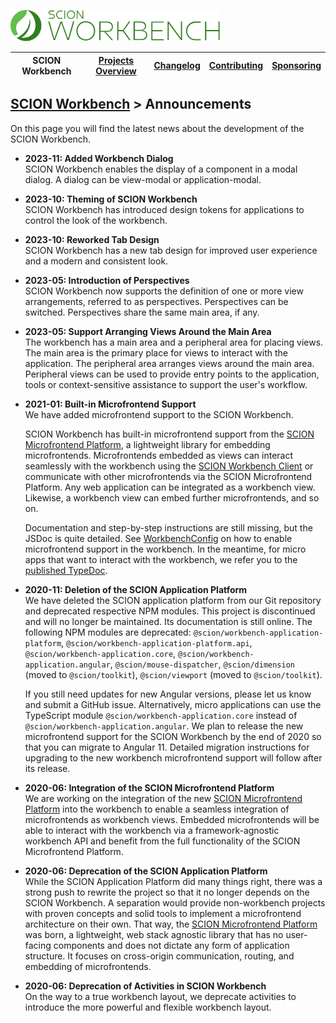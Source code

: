 <a href="/README.md"><img src="/resources/branding/scion-workbench-banner.svg" height="50" alt="SCION Workbench"></a>

| SCION Workbench | [Projects Overview][menu-projects-overview] | [Changelog][menu-changelog] | [Contributing][menu-contributing] | [Sponsoring][menu-sponsoring] |  
| --- | --- | --- | --- | --- |

## [SCION Workbench][menu-home] > Announcements

On this page you will find the latest news about the development of the SCION Workbench.

- **2023-11: Added Workbench Dialog**\
  SCION Workbench enables the display of a component in a modal dialog. A dialog can be view-modal or application-modal.
 
- **2023-10: Theming of SCION Workbench**\
  SCION Workbench has introduced design tokens for applications to control the look of the workbench.
 
- **2023-10: Reworked Tab Design**\
  SCION Workbench has a new tab design for improved user experience and a modern and consistent look.

- **2023-05: Introduction of Perspectives**\
  SCION Workbench now supports the definition of one or more view arrangements, referred to as perspectives. Perspectives can be switched. Perspectives share the same main area, if any.
 
- **2023-05: Support Arranging Views Around the Main Area**\
  The workbench has a main area and a peripheral area for placing views. The main area is the primary place for views to interact with the application. The peripheral area arranges views around the main area. Peripheral views can be used to provide entry points to the application, tools or context-sensitive assistance to support the user's workflow.

- **2021-01: Built-in Microfrontend Support**\
We have added microfrontend support to the SCION Workbench.

  SCION Workbench has built-in microfrontend support from the [SCION Microfrontend Platform][link-scion-microfrontend-platform], a lightweight library for embedding microfrontends. Microfrontends embedded as views can interact seamlessly with the workbench using the [SCION Workbench Client][link-scion-workbench-client] or communicate with other microfrontends via the SCION Microfrontend Platform. Any web application can be integrated as a workbench view. Likewise, a workbench view can embed further microfrontends, and so on.

  Documentation and step-by-step instructions are still missing, but the JSDoc is quite detailed. See [WorkbenchConfig][link-workbench-config.ts] on how to enable microfrontend support in the workbench. In the meantime, for micro apps that want to interact with the workbench, we refer you to the [published TypeDoc][link-scion-workbench-client-api].

- **2020-11: Deletion of the SCION Application Platform**\
We have deleted the SCION application platform from our Git repository and deprecated respective NPM modules. This project is discontinued and will no longer be maintained. Its documentation is still online. The following NPM modules are deprecated: `@scion/workbench-application-platform`, `@scion/workbench-application-platform.api`, `@scion/workbench-application.core`, `@scion/workbench-application.angular`, `@scion/mouse-dispatcher`, `@scion/dimension` (moved to `@scion/toolkit`), `@scion/viewport` (moved to `@scion/toolkit`). 

  If you still need updates for new Angular versions, please let us know and submit a GitHub issue. Alternatively, micro applications can use the TypeScript module `@scion/workbench-application.core` instead of `@scion/workbench-application.angular`. We plan to release the new microfrontend support for the SCION Workbench by the end of 2020 so that you can migrate to Angular 11. Detailed migration instructions for upgrading to the new workbench microfrontend support will follow after its release.

- **2020-06: Integration of the SCION Microfrontend Platform**\
We are working on the integration of the new [SCION Microfrontend Platform][link-scion-microfrontend-platform] into the workbench to enable a seamless integration of microfrontends as workbench views. Embedded microfrontends will be able to interact with the workbench via a framework-agnostic workbench API and benefit from the full functionality of the SCION Microfrontend Platform.

- **2020-06: Deprecation of the SCION Application Platform**\
While the SCION Application Platform did many things right, there was a strong push to rewrite the project so that it no longer depends on the SCION Workbench. A separation would provide non-workbench projects with proven concepts and solid tools to implement a microfrontend architecture on their own. That way, the [SCION Microfrontend Platform][link-scion-microfrontend-platform] was born, a lightweight, web stack agnostic library that has no user-facing components and does not dictate any form of application structure. It focuses on cross-origin communication, routing, and embedding of microfrontends.

- **2020-06: Deprecation of Activities in SCION Workbench**\
On the way to a true workbench layout, we deprecate activities to introduce the more powerful and flexible workbench layout.


[link-scion-microfrontend-platform]: https://github.com/SchweizerischeBundesbahnen/scion-microfrontend-platform/blob/master/README.md 
[link-scion-workbench-client]: https://www.npmjs.com/package/@scion/workbench-client
[link-scion-workbench-client-api]: https://workbench-client-api.scion.vercel.app
[link-workbench-config.ts]: https://github.com/SchweizerischeBundesbahnen/scion-workbench/blob/master/projects/scion/workbench/src/lib/workbench-config.ts

[menu-home]: /README.md
[menu-projects-overview]: /docs/site/projects-overview.md
[menu-changelog]: /docs/site/changelog.md
[menu-contributing]: /CONTRIBUTING.md
[menu-sponsoring]: /docs/site/sponsoring.md

